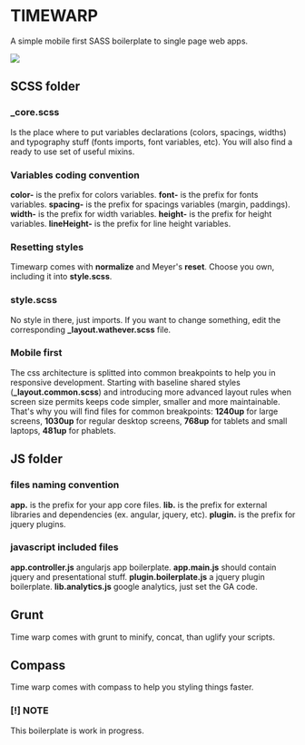 TIMEWARP
========

A simple mobile first SASS boilerplate to single page web apps. 

![](http://i1.ytimg.com/vi/4Mky7-t_nsQ/maxresdefault.jpg)

## SCSS folder
### _core.scss
Is the place where to put variables declarations (colors, spacings, widths) and typography stuff (fonts imports, font variables, etc). You will also find a ready to use set of useful mixins.

### Variables coding convention
**color-** is the prefix for colors variables. 
**font-** is the prefix for fonts variables. 
**spacing-** is the prefix for spacings variables (margin, paddings).
**width-** is the prefix for width variables. 
**height-** is the prefix for height variables. 
**lineHeight-** is the prefix for line height variables. 

### Resetting styles
Timewarp comes with **normalize** and Meyer's **reset**. Choose you own, including it into **style.scss**.

### style.scss
No style in there, just imports. If you want to change something, edit the corresponding **_layout.wathever.scss** file.

### Mobile first
The css architecture is splitted into common breakpoints to help you in responsive development.
Starting with baseline shared styles (**_layout.common.scss**) and introducing more advanced layout rules when screen size permits keeps code simpler, smaller and more maintainable. That's why you will find files for common breakpoints: **1240up** for large screens, **1030up** for regular desktop screens, **768up** for tablets and small laptops, **481up** for phablets.

## JS folder
### files naming convention
**app.** is the prefix for your app core files. 
**lib.** is the prefix for external libraries and dependencies (ex. angular, jquery, etc). 
**plugin.** is the prefix for jquery plugins.

### javascript included files
**app.controller.js** angularjs app boilerplate. 
**app.main.js** should contain jquery and presentational stuff.
**plugin.boilerplate.js** a jquery plugin boilerplate.
**lib.analytics.js** google analytics, just set the GA code.

## Grunt
Time warp comes with grunt to minify, concat, than uglify your scripts.

## Compass
Time warp comes with compass to help you styling things faster.

### [!] NOTE
This boilerplate is work in progress.
